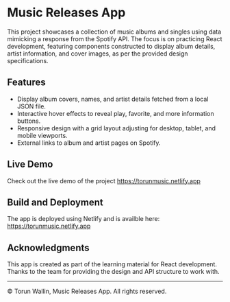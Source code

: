 # Music Releases App

This project showcases a collection of music albums and singles using data mimicking a response from the Spotify API. The focus is on practicing React development, featuring components constructed to display album details, artist information, and cover images, as per the provided design specifications.

## Features

- Display album covers, names, and artist details fetched from a local JSON file.
- Interactive hover effects to reveal play, favorite, and more information buttons.
- Responsive design with a grid layout adjusting for desktop, tablet, and mobile viewports.
- External links to album and artist pages on Spotify.

## Live Demo

Check out the live demo of the project https://torunmusic.netlify.app

## Build and Deployment

The app is deployed using Netlify and is availble here:  https://torunmusic.netlify.app

## Acknowledgments

This app is created as part of the learning material for React development. Thanks to the team for providing the design and API structure to work with.

---

© Torun Wallin, Music Releases App. All rights reserved.
